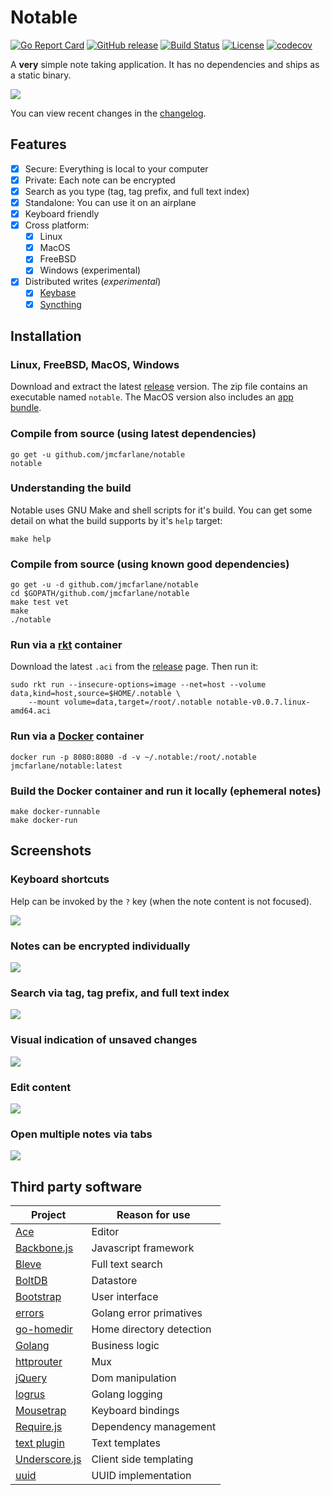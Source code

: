 # Notable

[![Go Report Card](https://goreportcard.com/badge/jmcfarlane/notable)](https://goreportcard.com/report/jmcfarlane/notable)
[![GitHub release](https://img.shields.io/github/release/jmcfarlane/notable.svg)](https://github.com/jmcfarlane/notable/releases)
[![Build Status](https://img.shields.io/travis/jmcfarlane/notable/master.svg)](https://github.com/jmcfarlane/notable/tree/master)
[![License](https://img.shields.io/github/license/mashape/apistatus.svg)](https://github.com/jmcfarlane/notable/blob/master/LICENSE)
[![codecov](https://codecov.io/gh/jmcfarlane/notable/branch/master/graph/badge.svg)](https://codecov.io/gh/jmcfarlane/notable)

A **very** simple note taking application. It has no dependencies and
ships as a static binary.

![](docs/images/notable.png)

You can view recent changes in the [changelog](CHANGELOG.md).

## Features

- [x] Secure: Everything is local to your computer
- [x] Private: Each note can be encrypted
- [x] Search as you type (tag, tag prefix, and full text index)
- [x] Standalone: You can use it on an airplane
- [x] Keyboard friendly
- [x] Cross platform:
	- [x] Linux
	- [x] MacOS
	- [x] FreeBSD
	- [x] Windows (experimental)
- [x] Distributed writes (*experimental*)
	- [x] [Keybase](https://keybase.io/)
	- [x] [Syncthing](https://syncthing.net/)

## Installation

### Linux, FreeBSD, MacOS, Windows

Download and extract the latest
[release](https://github.com/jmcfarlane/notable/releases) version.
The zip file contains an executable named `notable`. The MacOS version also
includes an [app bundle](https://en.wikipedia.org/wiki/Bundle_(macOS)).

### Compile from source (using latest dependencies)

```
go get -u github.com/jmcfarlane/notable
notable
```

### Understanding the build

Notable uses GNU Make and shell scripts for it's build. You can get
some detail on what the build supports by it's `help` target:

```
make help
```

### Compile from source (using known good dependencies)

```
go get -u -d github.com/jmcfarlane/notable
cd $GOPATH/github.com/jmcfarlane/notable
make test vet
make
./notable
```

### Run via a [rkt](https://coreos.com/rkt/) container

Download the latest `.aci` from the [release](https://github.com/jmcfarlane/notable/releases) page. Then run it:

```
sudo rkt run --insecure-options=image --net=host --volume data,kind=host,source=$HOME/.notable \
    --mount volume=data,target=/root/.notable notable-v0.0.7.linux-amd64.aci
```

### Run via a [Docker](https://www.docker.com/) container

```
docker run -p 8080:8080 -d -v ~/.notable:/root/.notable jmcfarlane/notable:latest
```

### Build the Docker container and run it locally (ephemeral notes)

```
make docker-runnable
make docker-run
```

## Screenshots

### Keyboard shortcuts

Help can be invoked by the `?` key (when the note content is not
focused).

![](docs/images/help.png)

### Notes can be encrypted individually

![](docs/images/encrypted.png)

### Search via tag, tag prefix, and full text index

![](docs/images/search.png)

### Visual indication of unsaved changes

![](docs/images/unsaved-changes.png)

### Edit content

![](docs/images/edit.png)

### Open multiple notes via tabs

![](docs/images/tabs.png)

## Third party software

| Project                                                       | Reason for use            |
| ------------------------------------------------------------- | ------------------------- |
| [Ace](https://ace.c9.io/)                                     | Editor                    |
| [Backbone.js](http://backbonejs.org/)                         | Javascript framework      |
| [Bleve](http://www.blevesearch.com/)                          | Full text search          |
| [BoltDB](https://github.com/boltdb/bolt)                      | Datastore                 |
| [Bootstrap](http://getbootstrap.com/)                         | User interface            |
| [errors](https://github.com/pkg/errors)                       | Golang error primatives   |
| [go-homedir](https://github.com/mitchellh/go-homedir)         | Home directory detection  |
| [Golang](https://golang.org/)                                 | Business logic            |
| [httprouter](https://github.com/julienschmidt/httprouter)     | Mux                       |
| [jQuery](https://jquery.com/)                                 | Dom manipulation          |
| [logrus](https://github.com/sirupsen/logrus)                  | Golang logging            |
| [Mousetrap](https://craig.is/killing/mice)                    | Keyboard bindings         |
| [Require.js](http://requirejs.org/)                           | Dependency management     |
| [text plugin](http://github.com/requirejs/text)               | Text templates            |
| [Underscore.js](http://underscorejs.org/)                     | Client side templating    |
| [uuid](https://github.com/twinj/uuid)                         | UUID implementation       |

